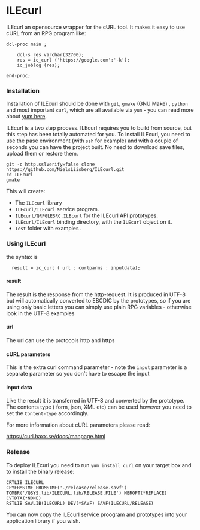 # ILEcurl


ILEcurl an opensource wrapper for the cURL tool. It makes it easy to use cURL from an RPG program like:

```
dcl-proc main ;

    dcl-s res varchar(32700);
    res = ic_curl ('https://google.com':'-k');
    ic_joblog (res);

end-proc;
```


### Installation

Installation of ILEcurl should be done with `git`, `gmake` (GNU Make) , `python` and most important `curl`, which are all available via `yum` - you can read more about [yum here](https://bitbucket.org/ibmi/opensource/src/master/docs/yum/).

ILEcurl is a two step process. ILEcurl requires you to build from source, but this step has been totally automated for you. To install ILEcurl, you need to use the pase environment (with `ssh` for example) and with a couple of seconds you can have the project built. No need to download save files, upload them or restore them.

```
git -c http.sslVerify=false clone https://github.com/NielsLiisberg/ILEcurl.git
cd ILEcurl
gmake
```

This will create:

* The `ILEcurl` library
* `ILEcurl/ILEcurl` service program.
* `ILEcurl/QRPGLESRC.ILEcurl` for the ILEcurl API prototypes.
* `ILEcurl/ILEcurl` binding directory, with the `ILEcurl` object on it.
* `Test` folder with examples .

### Using ILEcurl
the syntax is 

```
  result = ic_curl ( url : curlparms : inputdata);
````
#### result
The result is the response from the http-request. It is produced in UTF-8 but will automatically converted to EBCDIC 
by the prototypes, so if you are using only basic letters you can simply use plain RPG 
variables - otherwise look in the UTF-8 examples

#### url
The url can use the protocols http and https

#### cURL parameters 
This is the extra curl command parameter - note the `input` parameter is a separate parameter so you don't 
have to escape the input

#### input data
Like the result it is transferred in UTF-8 and converted by the prototype. The contents type ( form, json, XML etc) can be used however you need to set the `Content-type` accordingly.

For more information about cURL parameters please read:

https://curl.haxx.se/docs/manpage.html


### Release
To deploy ILEcurl you need to run `yum install curl` on your target box and to install the binary release:
```
CRTLIB ILECURL
CPYFRMSTMF FROMSTMF('./release/release.savf') TOMBR('/QSYS.lib/ILECURL.lib/RELEASE.FILE') MBROPT(*REPLACE) CVTDTA(*NONE)
RSTLIB SAVLIB(ILECURL) DEV(*SAVF) SAVF(ILECURL/RELEASE)
````
You can now copy the ILEcurl service proogram and prototypes into your application library if you wish. 
